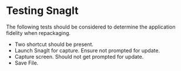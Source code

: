 # Testing SnagIt

The following tests should be considered to determine the application fidelity when repackaging.

* Two shortcut should be present.
* Launch SnagIt for capture. Ensure not prompted for update.
* Capture screen. Should not get prompted for update.
* Save File.
